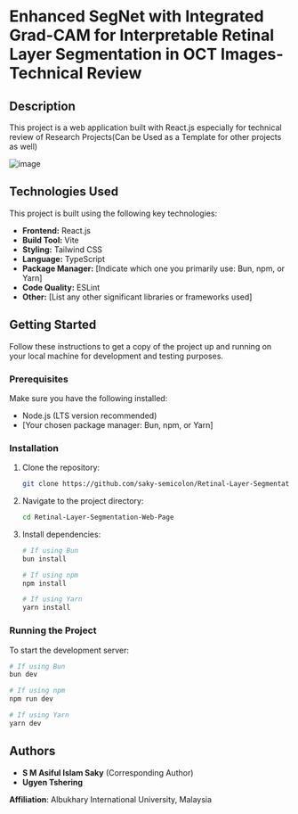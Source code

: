 # Enhanced SegNet with Integrated Grad-CAM for Interpretable Retinal Layer Segmentation in OCT Images- Technical Review

## Description

This project is a web application built with React.js especially for technical review of Research Projects(Can be Used as a Template for other projects as well)

![image](https://github.com/user-attachments/assets/dd6540e3-c216-4568-9074-6be79b8ea268)


## Technologies Used

This project is built using the following key technologies:

* **Frontend:** React.js
* **Build Tool:** Vite
* **Styling:** Tailwind CSS
* **Language:** TypeScript
* **Package Manager:** [Indicate which one you primarily use: Bun, npm, or Yarn]
* **Code Quality:** ESLint
* **Other:** [List any other significant libraries or frameworks used]

## Getting Started

Follow these instructions to get a copy of the project up and running on your local machine for development and testing purposes.

### Prerequisites

Make sure you have the following installed:

* Node.js (LTS version recommended)
* [Your chosen package manager: Bun, npm, or Yarn]

### Installation

1.  Clone the repository:
    ```bash
    git clone https://github.com/saky-semicolon/Retinal-Layer-Segmentation-Web-Page
    ```
2.  Navigate to the project directory:
    ```bash
    cd Retinal-Layer-Segmentation-Web-Page
    ```
3.  Install dependencies:
    ```bash
    # If using Bun
    bun install

    # If using npm
    npm install

    # If using Yarn
    yarn install
    ```

### Running the Project

To start the development server:

```bash
# If using Bun
bun dev

# If using npm
npm run dev

# If using Yarn
yarn dev
```

## Authors

- **S M Asiful Islam Saky** (Corresponding Author)
- **Ugyen Tshering**

**Affiliation**: Albukhary International University, Malaysia
